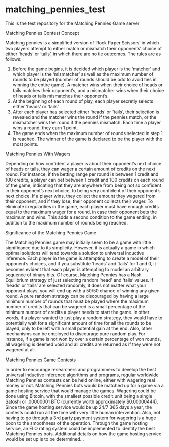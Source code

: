 matching_pennies_test
=====================

This is the test repository for the Matching Pennies Game server

Matching Pennies Contest Concept

Matching pennies is a simplified version of ‘Rock Paper Scissors’ in which two players attempt to either match or mismatch their opponents’ choice of either ‘heads’ or ‘tails’, in which there are no tie outcomes. The rules are as follows:

1. Before the game begins, it is decided which player is the ‘matcher’ and which player is the ‘mismatcher’ as well as the maximum number of rounds to be played (number of rounds should be odd to avoid ties in winning the entire game). A matcher wins when their choice of heads or tails matches their opponent’s, and a mismatcher wins when their choice of heads or tails mismatches their opponent’s.
2. At the beginning of each round of play, each player secretly selects either ‘heads’ or ‘tails’.
3. After each player has selected either ‘heads’ or ‘tails’, their selection is revealed and the matcher wins the round if the pennies match, or the mismatcher wins the round if the pennies mismatch. Each time a player wins a round, they earn 1 point.
4. The game ends when the maximum number of rounds selected in step 1 is reached. The winner of the game is declared to be the player with the most points.

Matching Pennies With Wagers

Depending on how confident a player is about their opponent’s next choice of heads or tails, they can wager a certain amount of credits on the next round. For instance, if the betting range per round is between 1 credit and 100 credits, a player can bet between 1 credit and 100 credits on each round of the game, indicating that they are anywhere from being not so confident in their opponent’s next choice, to being very confident of their opponent’s next choice. If a player wins, they collect the amount they wagered from their opponent, and if they lose, their opponent collects their wager. To eliminate irregularities in the game, each player must have enough credits equal to the maximum wager for a round, in case their opponent bets the maximum and wins. This adds a second condition to the game ending, in addition to the maximum number of rounds being reached.

Significance of the Matching Pennies Game

The Matching Pennies game may initially seem to be a game with little significance due to its simplicity. However, it is actually a game in which optimal solutions will tend towards a solution to universal inductive inference. Each player in the game is attempting to create a model of their opponent’s choices, and if you substitute ‘heads’ and ‘tails’ for 1 and 0, it becomes evident that each player is attempting to model an arbitrary sequence of binary bits. Of course, Matching Pennies has a Nash Equilibrium strategy of just selecting random ‘head’ and ‘tails’ values. If ‘heads’ or ‘tails’ are selected randomly, it does not matter what your opponent plays, you will end up with a 50/50 chance of winning any given round. A pure random strategy can be discouraged by having a large minimum number of rounds that must be played where the maximum number of credits that can be wagered is a small percentage of the minimum number of credits a player needs to start the game. In other words, if a player wanted to just play a random strategy, they would have to potentially wait for a significant amount of time for all the rounds to be played, only to be left with a small potential gain at the end. Also, other mechanisms can be employed to discourage pure random play. For instance, if a game is not won by over a certain percentage of won rounds, all wagering is deemed void and all credits are returned as if they were not wagered at all.

Matching Pennies Game Contests

In order to encourage researchers and programmers to develop the best universal inductive inference algorithms and programs, regular worldwide Matching Pennies contests can be held online, either with wagering real money or not. Matching Pennies bots would be matched up for a game via a game hosting service that would manage the games. Wagering could be done using Bitcoin, with the smallest possible credit unit being a single Satoshi or .00000001 BTC (currently worth approximately $0.00000444). Since the game hosting service would be up 24/7 365 days a year, the contests could run all the time with very little human intervention. Also, not having to go through a 3rd party payment system for wagering is a huge boon to the smoothness of the operation. Through the game hosting service, an ELO rating system could be implemented to identify the best Matching Pennies bots. Additional details on how the game hosting service would be set up is to be determined…
